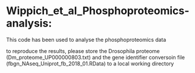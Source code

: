 # Wippich_et_al_Phosphoproteomics-analysis:

This code has been used to analyse the phosphoproteomics data

to reproduce the results, please store the Drosophila proteome (Dm_proteome_UP000000803.txt) and 
the gene identifier conversoin file (fbgn_NAseq_Uniprot_fb_2018_01.RData) to a local working directory
